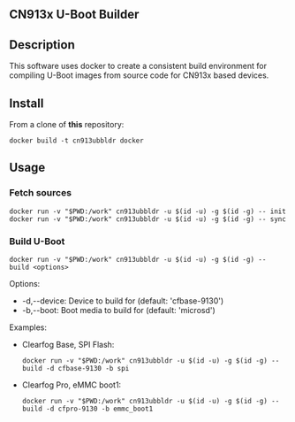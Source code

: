 ## CN913x U-Boot Builder

## Description
This software uses docker to create a consistent build environment for compiling U-Boot images from source code for CN913x based devices.

## Install
From a clone of **this** repository:

    docker build -t cn913ubbldr docker

## Usage
### Fetch sources
    docker run -v "$PWD:/work" cn913ubbldr -u $(id -u) -g $(id -g) -- init
    docker run -v "$PWD:/work" cn913ubbldr -u $(id -u) -g $(id -g) -- sync

### Build U-Boot
    docker run -v "$PWD:/work" cn913ubbldr -u $(id -u) -g $(id -g) -- build <options>

Options:
- -d,--device:  Device to build for (default: 'cfbase-9130')
- -b,--boot:  Boot media to build for (default: 'microsd')

Examples:
- Clearfog Base, SPI Flash:

      docker run -v "$PWD:/work" cn913ubbldr -u $(id -u) -g $(id -g) -- build -d cfbase-9130 -b spi

- Clearfog Pro, eMMC boot1:

      docker run -v "$PWD:/work" cn913ubbldr -u $(id -u) -g $(id -g) -- build -d cfpro-9130 -b emmc_boot1
